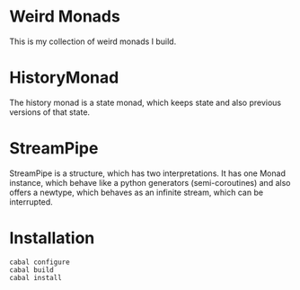# Weird Monads #


This is my collection of weird monads I build.

# HistoryMonad #

The history monad is a state monad, which keeps state and also previous versions of that state.

# StreamPipe #

StreamPipe is a structure, which has two interpretations. It has one Monad instance, which behave like a python generators (semi-coroutines) and also offers a newtype, which behaves as an infinite stream, which can be interrupted.

# Installation #

	cabal configure
	cabal build
	cabal install
